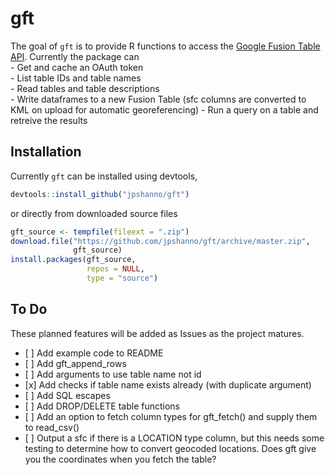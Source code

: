 <!-- README.md is generated from README.Rmd. Please edit that file -->

# gft

The goal of `gft` is to provide R functions to access the [Google Fusion
Table API](https://developers.google.com/fusiontables/). Currently the
package can  
\- Get and cache an OAuth token  
\- List table IDs and table names  
\- Read tables and table descriptions  
\- Write dataframes to a new Fusion Table (sfc columns are converted to
KML on upload for automatic georeferencing) - Run a query on a table and
retreive the results

## Installation

Currently `gft` can be installed using devtools,

``` r
devtools::install_github("jpshanno/gft")
```

or directly from downloaded source files

``` r
gft_source <- tempfile(fileext = ".zip")
download.file("https://github.com/jpshanno/gft/archive/master.zip",
              gft_source)
install.packages(gft_source, 
                 repos = NULL,
                 type = "source")
```

## To Do

These planned features will be added as Issues as the project matures.

  - \[ \] Add example code to README
  - \[ \] Add gft\_append\_rows
  - \[ \] Add arguments to use table name not id
  - \[x\] Add checks if table name exists already (with duplicate
    argument)
  - \[ \] Add SQL escapes
  - \[ \] Add DROP/DELETE table functions
  - \[ \] Add an option to fetch column types for gft\_fetch() and
    supply them to read\_csv()
  - \[ \] Output a sfc if there is a LOCATION type column, but this
    needs some testing to determine how to convert geocoded locations.
    Does gft give you the coordinates when you fetch the table?
